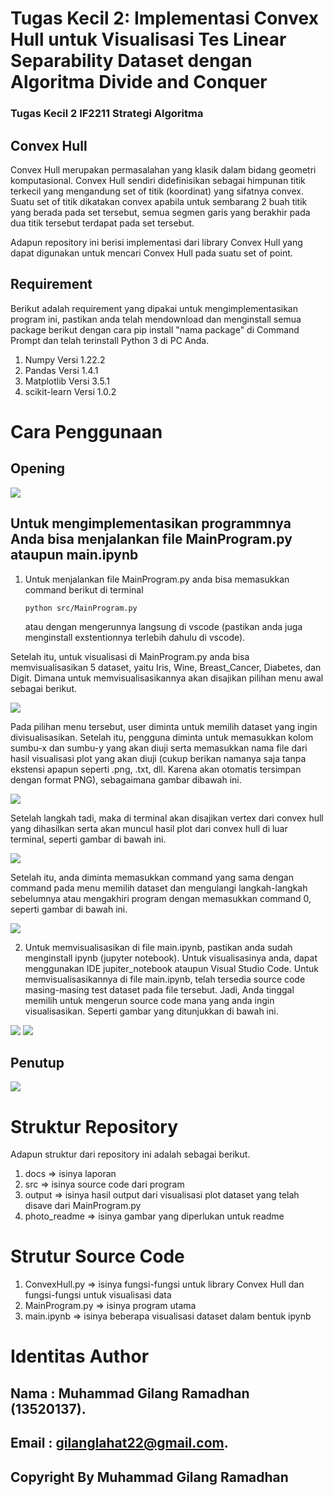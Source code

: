 # Tugas Kecil 2: Implementasi Convex Hull untuk Visualisasi Tes Linear Separability Dataset dengan Algoritma Divide and Conquer
### Tugas Kecil 2 IF2211 Strategi Algoritma

## Convex Hull
Convex Hull merupakan permasalahan yang klasik dalam bidang geometri komputasional. Convex Hull sendiri didefinisikan sebagai himpunan titik terkecil yang mengandung set of titik (koordinat) yang sifatnya convex. Suatu set of titik dikatakan convex apabila untuk sembarang 2 buah titik yang berada pada set tersebut, semua segmen garis yang berakhir pada dua titik tersebut terdapat pada set tersebut.

Adapun repository ini berisi implementasi dari library Convex Hull yang dapat digunakan untuk mencari Convex Hull pada suatu set of point.

## Requirement
Berikut adalah requirement yang dipakai untuk mengimplementasikan program ini, pastikan anda telah mendownload dan menginstall semua package berikut dengan cara pip install "nama package" di Command Prompt dan telah terinstall Python 3 di PC Anda.
1. Numpy Versi 1.22.2
2. Pandas Versi 1.4.1
3. Matplotlib Versi 3.5.1
4. scikit-learn Versi 1.0.2

# Cara Penggunaan

## Opening
<img src="photo_readme/pembuka.jpg" />

## Untuk mengimplementasikan programmnya Anda bisa menjalankan file MainProgram.py ataupun main.ipynb
1. Untuk menjalankan file MainProgram.py anda bisa memasukkan command berikut di terminal
    ```shell
    python src/MainProgram.py
    ```
    atau dengan mengerunnya langsung di vscode (pastikan anda juga menginstall exstentionnya terlebih dahulu di vscode).
 
Setelah itu, untuk visualisasi di MainProgram.py anda bisa memvisualisasikan 5 dataset, yaitu Iris, Wine, Breast_Cancer, Diabetes, dan Digit. Dimana untuk memvisualisasikannya akan disajikan pilihan menu awal sebagai berikut.

<img src="photo_readme/MenuAwal.jpg" />

Pada pilihan menu tersebut, user diminta untuk memilih dataset yang ingin divisualisasikan. Setelah itu, pengguna diminta untuk memasukkan kolom sumbu-x dan sumbu-y yang akan diuji serta memasukkan nama file dari hasil visualisasi plot yang akan diuji (cukup berikan namanya saja tanpa ekstensi apapun seperti .png, .txt, dll. Karena akan otomatis tersimpan dengan format PNG), sebagaimana gambar dibawah ini.

<img src="photo_readme/menulanjutan.jpg" />

Setelah langkah tadi, maka di terminal akan disajikan vertex dari convex hull yang dihasilkan serta akan muncul hasil plot dari convex hull di luar terminal, seperti gambar di bawah ini.

<img src="photo_readme/visualisasi_data.jpg" />

Setelah itu, anda diminta memasukkan command yang sama dengan command pada menu memilih dataset dan mengulangi langkah-langkah sebelumnya atau mengakhiri program dengan memasukkan command 0, seperti gambar di bawah ini.
 
 <img src="photo_readme/commandlanjutan.jpg" />

2. Untuk memvisualisasikan di file main.ipynb, pastikan anda sudah menginstall ipynb (jupyter notebook). Untuk visualisasinya anda, dapat menggunakan IDE jupiter_notebook ataupun Visual Studio Code. Untuk memvisualisasikannya di file main.ipynb, telah tersedia source code masing-masing test dataset pada file tersebut. Jadi, Anda tinggal memilih untuk mengerun source code mana yang anda ingin visualisasikan. Seperti gambar yang ditunjukkan di bawah ini.
<img src="photo_readme/contoh_code_ipynb.jpg" />
<img src="photo_readme/contoh_output_ipynb.jpg" />

## Penutup
<img src="photo_readme/penutup.jpg" />

# Struktur Repository
Adapun struktur dari repository ini adalah sebagai berikut.
1. docs => isinya laporan
2. src => isinya source code dari program
3. output => isinya hasil output dari visualisasi plot dataset yang telah disave dari MainProgram.py
4. photo_readme => isinya gambar yang diperlukan untuk readme

# Strutur Source Code
1. ConvexHull.py => isinya fungsi-fungsi untuk library Convex Hull dan fungsi-fungsi untuk visualisasi data
2. MainProgram.py => isinya program utama
3. main.ipynb => isinya beberapa visualisasi dataset dalam bentuk ipynb

# Identitas Author
## Nama  : Muhammad Gilang Ramadhan (13520137).
## Email : gilanglahat22@gmail.com.

## Copyright By Muhammad Gilang Ramadhan
